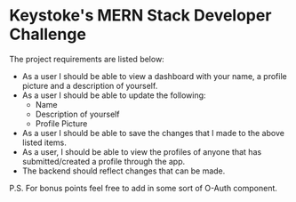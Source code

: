 # Keystoke's MERN Stack Developer Challenge

The project requirements are listed below:

* As a user I should be able to view a dashboard with your name, a profile picture and a description of yourself.
* As a user I should be able to update the following:
  * Name
  * Description of yourself
  * Profile Picture
* As a user I should be able to save the changes that I made to the above listed items.
* As a user, I should be able to view the profiles of anyone that has submitted/created a profile through the app.
* The backend should reflect changes that can be made.

P.S. For bonus points feel free to add in some sort of O-Auth component.
